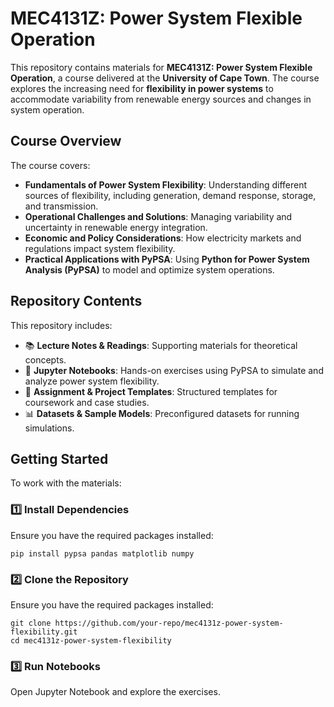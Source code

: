 # MEC4131Z: Power System Flexible Operation  

This repository contains materials for **MEC4131Z: Power System Flexible Operation**, a course delivered at the **University of Cape Town**. The course explores the increasing need for **flexibility in power systems** to accommodate variability from renewable energy sources and changes in system operation.  

## Course Overview  

The course covers:  
- **Fundamentals of Power System Flexibility**: Understanding different sources of flexibility, including generation, demand response, storage, and transmission.  
- **Operational Challenges and Solutions**: Managing variability and uncertainty in renewable energy integration.  
- **Economic and Policy Considerations**: How electricity markets and regulations impact system flexibility.  
- **Practical Applications with PyPSA**: Using **Python for Power System Analysis (PyPSA)** to model and optimize system operations.  

## Repository Contents  

This repository includes:  
- 📚 **Lecture Notes & Readings**: Supporting materials for theoretical concepts.  
- 📝 **Jupyter Notebooks**: Hands-on exercises using PyPSA to simulate and analyze power system flexibility.  
- 📂 **Assignment & Project Templates**: Structured templates for coursework and case studies.  
- 📊 **Datasets & Sample Models**: Preconfigured datasets for running simulations.  

## Getting Started  

To work with the materials:  

### 1️⃣ Install Dependencies  
Ensure you have the required packages installed:  
```
pip install pypsa pandas matplotlib numpy
```

### 2️⃣ Clone the Repository
Ensure you have the required packages installed:  
```
git clone https://github.com/your-repo/mec4131z-power-system-flexibility.git
cd mec4131z-power-system-flexibility
```

### 3️⃣ Run Notebooks
Open Jupyter Notebook and explore the exercises.